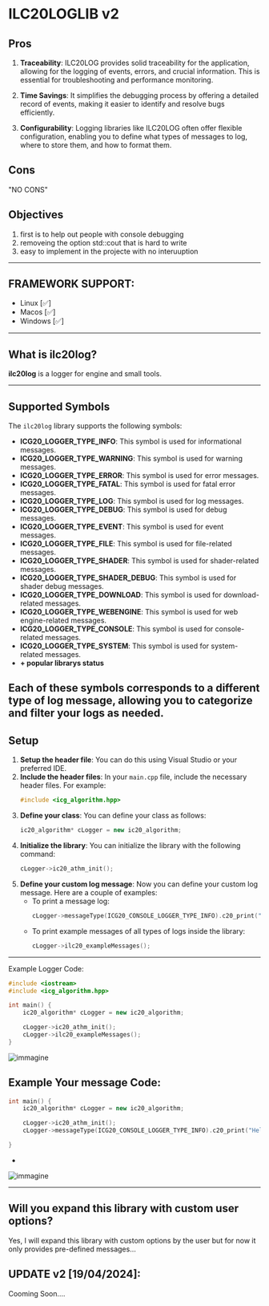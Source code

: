 # ILC20LOGLIB v2


## Pros

1. **Traceability**: ILC20LOG provides solid traceability for the application, allowing for the logging of events, errors, and crucial information. This is essential for troubleshooting and performance monitoring.

2. **Time Savings**: It simplifies the debugging process by offering a detailed record of events, making it easier to identify and resolve bugs efficiently.

3. **Configurability**: Logging libraries like ILC20LOG often offer flexible configuration, enabling you to define what types of messages to log, where to store them, and how to format them.

## Cons

"NO CONS"

## Objectives

1. first is to help out people with console debugging
2. removeing the option std::cout that is hard to write
3. easy to implement in the projecte with no interuuption

---

## FRAMEWORK SUPPORT:

- Linux [✅]
- Macos [✅]
- Windows [✅]

---

## What is ilc20log?

**ilc20log** is a logger for engine and small tools.

---


## Supported Symbols

The `ilc20log` library supports the following symbols:

- **ICG20_LOGGER_TYPE_INFO**: This symbol is used for informational messages.
- **ICG20_LOGGER_TYPE_WARNING**: This symbol is used for warning messages.
- **ICG20_LOGGER_TYPE_ERROR**: This symbol is used for error messages.
- **ICG20_LOGGER_TYPE_FATAL**: This symbol is used for fatal error messages.
- **ICG20_LOGGER_TYPE_LOG**: This symbol is used for log messages.
- **ICG20_LOGGER_TYPE_DEBUG**: This symbol is used for debug messages.
- **ICG20_LOGGER_TYPE_EVENT**: This symbol is used for event messages.
- **ICG20_LOGGER_TYPE_FILE**: This symbol is used for file-related messages.
- **ICG20_LOGGER_TYPE_SHADER**: This symbol is used for shader-related messages.
- **ICG20_LOGGER_TYPE_SHADER_DEBUG**: This symbol is used for shader debug messages.
- **ICG20_LOGGER_TYPE_DOWNLOAD**: This symbol is used for download-related messages.
- **ICG20_LOGGER_TYPE_WEBENGINE**: This symbol is used for web engine-related messages.
- **ICG20_LOGGER_TYPE_CONSOLE**: This symbol is used for console-related messages.
- **ICG20_LOGGER_TYPE_SYSTEM**: This symbol is used for system-related messages.
- **+ popular librarys status**

  
Each of these symbols corresponds to a different type of log message, allowing you to categorize and filter your logs as needed.
---

## Setup

1. **Setup the header file**: You can do this using Visual Studio or your preferred IDE.
2. **Include the header files**: In your `main.cpp` file, include the necessary header files. For example:
    ```cpp
    #include <icg_algorithm.hpp>
    ```
3. **Define your class**: You can define your class as follows:
    ```cpp
    ic20_algorithm* cLogger = new ic20_algorithm;
    ```
4. **Initialize the library**: You can initialize the library with the following command:
    ```cpp
    cLogger->ic20_athm_init();
    ```
5. **Define your custom log message**: Now you can define your custom log message. Here are a couple of examples:
    - To print a message log:
        ```cpp
        cLogger->messageType(ICG20_CONSOLE_LOGGER_TYPE_INFO).c20_print("Hello World");
        ```
    - To print example messages of all types of logs inside the library:
        ```cpp
        cLogger->ilc20_exampleMessages();
        ```

---

Example Logger Code:

```cpp
#include <iostream>
#include <icg_algorithm.hpp>

int main() {
    ic20_algorithm* cLogger = new ic20_algorithm;

    cLogger->ic20_athm_init();
    cLogger->ilc20_exampleMessages();
}
```
![immagine](https://github.com/WhaGames/ilc20log/assets/130051824/60264840-cb19-47a0-bfe6-97defe133de5)


Example Your message Code:
-
```cpp
int main() {
	ic20_algorithm* cLogger = new ic20_algorithm;

	cLogger->ic20_athm_init();
	cLogger->messageType(ICG20_CONSOLE_LOGGER_TYPE_INFO).c20_print("Hello World");

}

```
-
![immagine](https://github.com/WhaGames/ilc20log/assets/130051824/5eb625c9-f5db-4de6-85c3-a137ec753627)

---

## Will you expand this library with custom user options?
Yes, I will expand this library with custom options by the user but for now it only provides pre-defined messages...


## UPDATE v2 [19/04/2024]:

Cooming Soon....
